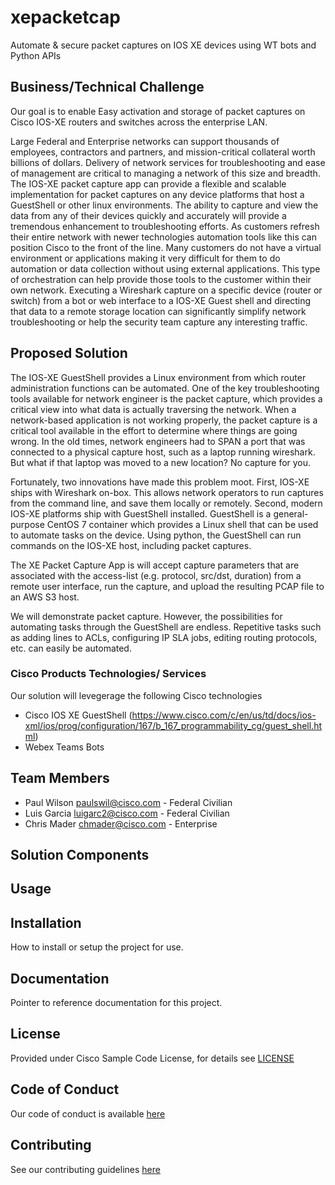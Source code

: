 # xepacketcap

Automate & secure packet captures on IOS XE devices using WT bots and Python APIs


## Business/Technical Challenge


Our goal is to enable Easy activation and storage of packet captures on Cisco IOS-XE routers and switches across the enterprise LAN.

Large Federal and Enterprise networks can support thousands of employees, contractors and partners, and mission-critical collateral worth billions of dollars. Delivery of network services for troubleshooting and ease of management are critical to managing a network of this size and breadth. The IOS-XE packet capture app can provide a flexible and scalable implementation for packet captures on any device platforms that host a GuestShell or other linux environments. The ability to capture and view the data from any of their devices quickly and accurately will provide a tremendous enhancement to  troubleshooting efforts. As customers refresh their entire network with newer technologies automation tools like this can position Cisco to the front of the line. Many customers do not have a virtual environment or applications making it very difficult for them to do automation or data collection without using external applications. This type of orchestration can help provide those tools to the customer within their own network. Executing a Wireshark capture on a specific device (router or switch) from a bot or web interface to a IOS-XE Guest shell and directing that data to a remote storage location can significantly simplify network troubleshooting or help the security team capture any interesting traffic. 


## Proposed Solution

The IOS-XE GuestShell provides a Linux environment from which router administration functions can be automated. One of the key troubleshooting tools available for network engineer is the packet capture, which provides a critical view into what data is actually traversing the network. When a network-based application is not working properly, the packet capture is a critical tool available in the effort to determine where things are going wrong. In the old times, network engineers had to SPAN a port that was connected to a physical capture host, such as a laptop running wireshark. But what if that laptop was moved to a new location? No capture for you. 

Fortunately, two innovations have made this problem moot. First, IOS-XE ships with Wireshark on-box. This allows network operators to run captures from the command line, and save them locally or remotely. Second, modern IOS-XE platforms ship with GuestShell installed. GuestShell is a general-purpose CentOS 7 container which provides a Linux shell that can be used to automate tasks on the device. Using python, the GuestShell can run commands on the IOS-XE host, including packet captures. 

The XE Packet Capture App is will accept capture parameters that are associated with the access-list (e.g. protocol, src/dst, duration) from a remote user interface, run the capture, and upload the resulting PCAP file to an AWS S3 host.

We will demonstrate packet capture. However, the possibilities for automating tasks through the GuestShell are endless. Repetitive tasks such as adding lines to ACLs, configuring IP SLA jobs, editing routing protocols, etc. can easily be automated.




### Cisco Products Technologies/ Services


Our solution will levegerage the following Cisco technologies

* Cisco IOS XE GuestShell (https://www.cisco.com/c/en/us/td/docs/ios-xml/ios/prog/configuration/167/b_167_programmability_cg/guest_shell.html)
* Webex Teams Bots

## Team Members


* Paul Wilson <paulswil@cisco.com> - Federal Civilian
* Luis Garcia <luigarc2@cisco.com> - Federal Civilian
* Chris Mader <chmader@cisco.com> - Enterprise


## Solution Components


<!-- This does not need to be completed during the initial submission phase  

Provide a brief overview of the components involved with this project. e.g Python /  -->


## Usage

<!-- This does not need to be completed during the initial submission phase  

Provide a brief overview of how to use the solution  -->



## Installation

How to install or setup the project for use.


## Documentation

Pointer to reference documentation for this project.


## License

Provided under Cisco Sample Code License, for details see [LICENSE](./LICENSE.md)

## Code of Conduct

Our code of conduct is available [here](./CODE_OF_CONDUCT.md)

## Contributing

See our contributing guidelines [here](./CONTRIBUTING.md)
